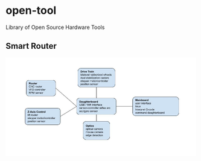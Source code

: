 # open-tool
Library of Open Source Hardware Tools


## Smart Router
![Alt text](https://github.com/physiii/open-tool/blob/master/images/smart-router-overview.jpg "Overview")
